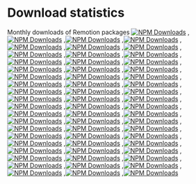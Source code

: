 # Download statistics
Monthly downloads of Remotion packages
[![NPM Downloads](https://img.shields.io/npm/dm/@remotion/compositor-darwin-x64.svg?style=flat&color=black&label=@remotion/compositor-darwin-x64)](https://npmcharts.com/compare/@remotion/compositor-darwin-x64?minimal=true)  ,[![NPM Downloads](https://img.shields.io/npm/dm/@remotion/skia.svg?style=flat&color=black&label=@remotion/skia)](https://npmcharts.com/compare/@remotion/skia?minimal=true)  ,[![NPM Downloads](https://img.shields.io/npm/dm/@remotion/compositor-win32-x64-msvc.svg?style=flat&color=black&label=@remotion/compositor-win32-x64-msvc)](https://npmcharts.com/compare/@remotion/compositor-win32-x64-msvc?minimal=true)  ,[![NPM Downloads](https://img.shields.io/npm/dm/@remotion/astro-example.svg?style=flat&color=black&label=@remotion/astro-example)](https://npmcharts.com/compare/@remotion/astro-example?minimal=true)  ,[![NPM Downloads](https://img.shields.io/npm/dm/@remotion/lambda-go-example.svg?style=flat&color=black&label=@remotion/lambda-go-example)](https://npmcharts.com/compare/@remotion/lambda-go-example?minimal=true)  ,[![NPM Downloads](https://img.shields.io/npm/dm/@remotion/animation-utils.svg?style=flat&color=black&label=@remotion/animation-utils)](https://npmcharts.com/compare/@remotion/animation-utils?minimal=true)  ,[![NPM Downloads](https://img.shields.io/npm/dm/@remotion/studio.svg?style=flat&color=black&label=@remotion/studio)](https://npmcharts.com/compare/@remotion/studio?minimal=true)  ,[![NPM Downloads](https://img.shields.io/npm/dm/@remotion/renderer.svg?style=flat&color=black&label=@remotion/renderer)](https://npmcharts.com/compare/@remotion/renderer?minimal=true)  ,[![NPM Downloads](https://img.shields.io/npm/dm/@remotion/test-utils.svg?style=flat&color=black&label=@remotion/test-utils)](https://npmcharts.com/compare/@remotion/test-utils?minimal=true)  ,[![NPM Downloads](https://img.shields.io/npm/dm/@remotion/example-without-zod.svg?style=flat&color=black&label=@remotion/example-without-zod)](https://npmcharts.com/compare/@remotion/example-without-zod?minimal=true)  ,[![NPM Downloads](https://img.shields.io/npm/dm/@remotion/compositor-linux-arm64-gnu.svg?style=flat&color=black&label=@remotion/compositor-linux-arm64-gnu)](https://npmcharts.com/compare/@remotion/compositor-linux-arm64-gnu?minimal=true)  ,[![NPM Downloads](https://img.shields.io/npm/dm/remotion.svg?style=flat&color=black&label=remotion)](https://npmcharts.com/compare/remotion?minimal=true)  ,[![NPM Downloads](https://img.shields.io/npm/dm/@remotion/motion-blur.svg?style=flat&color=black&label=@remotion/motion-blur)](https://npmcharts.com/compare/@remotion/motion-blur?minimal=true)  ,[![NPM Downloads](https://img.shields.io/npm/dm/@remotion/lambda-go.svg?style=flat&color=black&label=@remotion/lambda-go)](https://npmcharts.com/compare/@remotion/lambda-go?minimal=true)  ,[![NPM Downloads](https://img.shields.io/npm/dm/@remotion/example.svg?style=flat&color=black&label=@remotion/example)](https://npmcharts.com/compare/@remotion/example?minimal=true)  ,[![NPM Downloads](https://img.shields.io/npm/dm/@remotion/lambda-php.svg?style=flat&color=black&label=@remotion/lambda-php)](https://npmcharts.com/compare/@remotion/lambda-php?minimal=true)  ,[![NPM Downloads](https://img.shields.io/npm/dm/@remotion/compositor-darwin-arm64.svg?style=flat&color=black&label=@remotion/compositor-darwin-arm64)](https://npmcharts.com/compare/@remotion/compositor-darwin-arm64?minimal=true)  ,[![NPM Downloads](https://img.shields.io/npm/dm/@remotion/zod-types.svg?style=flat&color=black&label=@remotion/zod-types)](https://npmcharts.com/compare/@remotion/zod-types?minimal=true)  ,[![NPM Downloads](https://img.shields.io/npm/dm/@remotion/install-whisper-cpp.svg?style=flat&color=black&label=@remotion/install-whisper-cpp)](https://npmcharts.com/compare/@remotion/install-whisper-cpp?minimal=true)  ,[![NPM Downloads](https://img.shields.io/npm/dm/@remotion/bugs.svg?style=flat&color=black&label=@remotion/bugs)](https://npmcharts.com/compare/@remotion/bugs?minimal=true)  ,[![NPM Downloads](https://img.shields.io/npm/dm/@remotion/paths.svg?style=flat&color=black&label=@remotion/paths)](https://npmcharts.com/compare/@remotion/paths?minimal=true)  ,[![NPM Downloads](https://img.shields.io/npm/dm/@remotion/rive.svg?style=flat&color=black&label=@remotion/rive)](https://npmcharts.com/compare/@remotion/rive?minimal=true)  ,[![NPM Downloads](https://img.shields.io/npm/dm/@remotion/video-parser.svg?style=flat&color=black&label=@remotion/video-parser)](https://npmcharts.com/compare/@remotion/video-parser?minimal=true)  ,[![NPM Downloads](https://img.shields.io/npm/dm/@remotion/shapes.svg?style=flat&color=black&label=@remotion/shapes)](https://npmcharts.com/compare/@remotion/shapes?minimal=true)  ,[![NPM Downloads](https://img.shields.io/npm/dm/@remotion/compositor-linux-x64-musl.svg?style=flat&color=black&label=@remotion/compositor-linux-x64-musl)](https://npmcharts.com/compare/@remotion/compositor-linux-x64-musl?minimal=true)  ,[![NPM Downloads](https://img.shields.io/npm/dm/@remotion/docs.svg?style=flat&color=black&label=@remotion/docs)](https://npmcharts.com/compare/@remotion/docs?minimal=true)  ,[![NPM Downloads](https://img.shields.io/npm/dm/@remotion/cli.svg?style=flat&color=black&label=@remotion/cli)](https://npmcharts.com/compare/@remotion/cli?minimal=true)  ,[![NPM Downloads](https://img.shields.io/npm/dm/@remotion/three.svg?style=flat&color=black&label=@remotion/three)](https://npmcharts.com/compare/@remotion/three?minimal=true)  ,[![NPM Downloads](https://img.shields.io/npm/dm/@remotion/streaming.svg?style=flat&color=black&label=@remotion/streaming)](https://npmcharts.com/compare/@remotion/streaming?minimal=true)  ,[![NPM Downloads](https://img.shields.io/npm/dm/@remotion/tailwind.svg?style=flat&color=black&label=@remotion/tailwind)](https://npmcharts.com/compare/@remotion/tailwind?minimal=true)  ,[![NPM Downloads](https://img.shields.io/npm/dm/@remotion/cloudrun.svg?style=flat&color=black&label=@remotion/cloudrun)](https://npmcharts.com/compare/@remotion/cloudrun?minimal=true)  ,[![NPM Downloads](https://img.shields.io/npm/dm/@remotion/it-tests.svg?style=flat&color=black&label=@remotion/it-tests)](https://npmcharts.com/compare/@remotion/it-tests?minimal=true)  ,[![NPM Downloads](https://img.shields.io/npm/dm/@remotion/eslint-config.svg?style=flat&color=black&label=@remotion/eslint-config)](https://npmcharts.com/compare/@remotion/eslint-config?minimal=true)  ,[![NPM Downloads](https://img.shields.io/npm/dm/@remotion/google-fonts.svg?style=flat&color=black&label=@remotion/google-fonts)](https://npmcharts.com/compare/@remotion/google-fonts?minimal=true)  ,[![NPM Downloads](https://img.shields.io/npm/dm/@remotion/media-utils.svg?style=flat&color=black&label=@remotion/media-utils)](https://npmcharts.com/compare/@remotion/media-utils?minimal=true)  ,[![NPM Downloads](https://img.shields.io/npm/dm/@remotion/studio-shared.svg?style=flat&color=black&label=@remotion/studio-shared)](https://npmcharts.com/compare/@remotion/studio-shared?minimal=true)  ,[![NPM Downloads](https://img.shields.io/npm/dm/@remotion/noise.svg?style=flat&color=black&label=@remotion/noise)](https://npmcharts.com/compare/@remotion/noise?minimal=true)  ,[![NPM Downloads](https://img.shields.io/npm/dm/@remotion/lambda-python.svg?style=flat&color=black&label=@remotion/lambda-python)](https://npmcharts.com/compare/@remotion/lambda-python?minimal=true)  ,[![NPM Downloads](https://img.shields.io/npm/dm/@remotion/create-video.svg?style=flat&color=black&label=@remotion/create-video)](https://npmcharts.com/compare/@remotion/create-video?minimal=true)  ,[![NPM Downloads](https://img.shields.io/npm/dm/@remotion/lambda.svg?style=flat&color=black&label=@remotion/lambda)](https://npmcharts.com/compare/@remotion/lambda?minimal=true)  ,[![NPM Downloads](https://img.shields.io/npm/dm/@remotion/lottie.svg?style=flat&color=black&label=@remotion/lottie)](https://npmcharts.com/compare/@remotion/lottie?minimal=true)  ,[![NPM Downloads](https://img.shields.io/npm/dm/@remotion/studio-server.svg?style=flat&color=black&label=@remotion/studio-server)](https://npmcharts.com/compare/@remotion/studio-server?minimal=true)  ,[![NPM Downloads](https://img.shields.io/npm/dm/@remotion/enable-scss.svg?style=flat&color=black&label=@remotion/enable-scss)](https://npmcharts.com/compare/@remotion/enable-scss?minimal=true)  ,[![NPM Downloads](https://img.shields.io/npm/dm/@remotion/player-example.svg?style=flat&color=black&label=@remotion/player-example)](https://npmcharts.com/compare/@remotion/player-example?minimal=true)  ,[![NPM Downloads](https://img.shields.io/npm/dm/@remotion/ai-improvements.svg?style=flat&color=black&label=@remotion/ai-improvements)](https://npmcharts.com/compare/@remotion/ai-improvements?minimal=true)  ,[![NPM Downloads](https://img.shields.io/npm/dm/@remotion/compositor-linux-arm64-musl.svg?style=flat&color=black&label=@remotion/compositor-linux-arm64-musl)](https://npmcharts.com/compare/@remotion/compositor-linux-arm64-musl?minimal=true)  ,[![NPM Downloads](https://img.shields.io/npm/dm/@remotion/transitions.svg?style=flat&color=black&label=@remotion/transitions)](https://npmcharts.com/compare/@remotion/transitions?minimal=true)  ,[![NPM Downloads](https://img.shields.io/npm/dm/@remotion/fonts.svg?style=flat&color=black&label=@remotion/fonts)](https://npmcharts.com/compare/@remotion/fonts?minimal=true)  ,[![NPM Downloads](https://img.shields.io/npm/dm/@remotion/babel-loader.svg?style=flat&color=black&label=@remotion/babel-loader)](https://npmcharts.com/compare/@remotion/babel-loader?minimal=true)  ,[![NPM Downloads](https://img.shields.io/npm/dm/@remotion/preload.svg?style=flat&color=black&label=@remotion/preload)](https://npmcharts.com/compare/@remotion/preload?minimal=true)  ,[![NPM Downloads](https://img.shields.io/npm/dm/@remotion/compositor-linux-x64-gnu.svg?style=flat&color=black&label=@remotion/compositor-linux-x64-gnu)](https://npmcharts.com/compare/@remotion/compositor-linux-x64-gnu?minimal=true)  ,[![NPM Downloads](https://img.shields.io/npm/dm/@remotion/discord-poster.svg?style=flat&color=black&label=@remotion/discord-poster)](https://npmcharts.com/compare/@remotion/discord-poster?minimal=true)  ,[![NPM Downloads](https://img.shields.io/npm/dm/@remotion/cli-autocomplete.svg?style=flat&color=black&label=@remotion/cli-autocomplete)](https://npmcharts.com/compare/@remotion/cli-autocomplete?minimal=true)  ,[![NPM Downloads](https://img.shields.io/npm/dm/@remotion/bundler.svg?style=flat&color=black&label=@remotion/bundler)](https://npmcharts.com/compare/@remotion/bundler?minimal=true)  ,[![NPM Downloads](https://img.shields.io/npm/dm/@remotion/layout-utils.svg?style=flat&color=black&label=@remotion/layout-utils)](https://npmcharts.com/compare/@remotion/layout-utils?minimal=true)  ,[![NPM Downloads](https://img.shields.io/npm/dm/@remotion/eslint-plugin.svg?style=flat&color=black&label=@remotion/eslint-plugin)](https://npmcharts.com/compare/@remotion/eslint-plugin?minimal=true)  ,[![NPM Downloads](https://img.shields.io/npm/dm/@remotion/player.svg?style=flat&color=black&label=@remotion/player)](https://npmcharts.com/compare/@remotion/player?minimal=true)  ,[![NPM Downloads](https://img.shields.io/npm/dm/@remotion/gif.svg?style=flat&color=black&label=@remotion/gif)](https://npmcharts.com/compare/@remotion/gif?minimal=true)  
